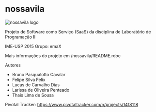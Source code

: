 # nossavila

![nossavila logo](https://raw.github.com/NossaVila/nossavila/master/nossavila/app/assets/images/nossavillalogo.gif)

Projeto de Software como Serviço (SaaS) da disciplina de Laboratório de Programação II

IME-USP 2015
Grupo: emaX

Mais informações do projeto em /nossavila/README.rdoc

Autores

- Bruno Pasqualotto Cavalar
- Felipe Silva Felix 
- Lucas de Carvalho Dias
- Larissa de Oliveira Penteado
- Thais Lima de Sousa


Pivotal Tracker: https://www.pivotaltracker.com/n/projects/1418118
